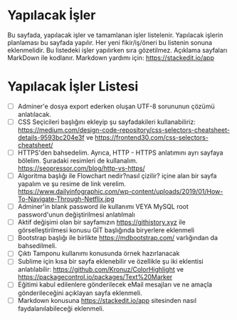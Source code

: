 # Yapılacak İşler

Bu sayfada, yapılacak işler ve tamamlanan işler listelenir. Yapılacak işlerin planlaması bu sayfada yapılır. Her yeni fikir/iş/öneri bu listenin sonuna eklenmelidir. Bu listedeki işler yapılırken sıra gözetilmez. Açıklama sayfaları MarkDown ile kodlanır. Markdown yardımı için: https://stackedit.io/app


# Yapılacak İşler Listesi
- [ ] Adminer'e dosya export ederken oluşan UTF-8 sorununun çözümü anlatılacak.
- [ ] CSS Seçicileri başlığını ekleyip şu sayfadakileri kullanabiliriz: https://medium.com/design-code-repository/css-selectors-cheatsheet-details-9593bc204e3f ve https://frontend30.com/css-selectors-cheatsheet/
- [ ] HTTPS'den bahsedelim. Ayrıca, HTTP - HTTPS anlatımını ayrı sayfaya bölelim. Şuradaki resimleri de kullanalım. https://seopressor.com/blog/http-vs-https/
- [ ] Algoritma başlığı ile Flowchart nedir?nasıl çizilir? içine alan bir sayfa yapalım ve şu resime de link verelim. https://www.dailyinfographic.com/wp-content/uploads/2019/01/How-To-Navigate-Through-Netflix.jpg
- [ ] Adminer'in blank password ile kullanımı VEYA MySQL root password'unun değiştirilmesi anlatılmalı
- [ ] Aktif değişimi olan bir sayfamızın https://githistory.xyz ile görselleştirilmesi konusu GİT başlığında biryerlere eklenmeli
- [ ] Bootstrap başlığı ile birlikte https://mdbootstrap.com/ varlığından da bahsedilmeli.
- [ ] Çıktı Tamponu kullanımı konusunda örnek hazırlanacak
- [ ] Sublime için kısa bir sayfa eklenebilir ve özellikle şu iki eklentisi anlatılabilir: https://github.com/Kronuz/ColorHighlight ve https://packagecontrol.io/packages/Text%20Marker
- [ ] Eğitimi kabul edilenlere gönderilecek eMail mesajları ve ne amaçla gönderileceğini açıklayan sayfa eklenmeli.
- [ ] Markdown konusuna https://stackedit.io/app sitesinden nasıl faydalanılabileceği eklenmeli.
